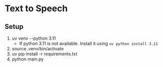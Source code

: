 # Text to Speech 


## Setup 

1. uv venv --python 3.11
    - If python 3.11 is not available. Install it using `uv python install 3.11`
2. source .venv/bin/activate
3. uv pip install -r requirements.txt
4. python main.py